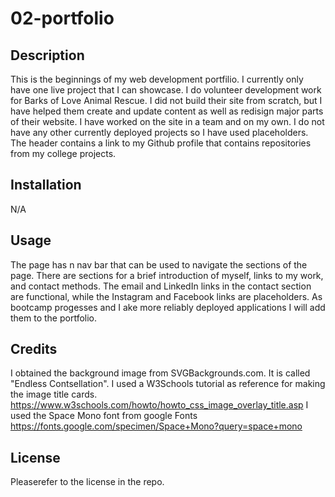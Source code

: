 # 02-portfolio

## Description
This is the beginnings of my web development portfilio. I currently only have one live project that I can showcase. I do volunteer development work for Barks of Love Animal Rescue. I did not build their site from scratch, but I have helped them create and update content as well as redisign major parts of their website. I have worked on the site in a team and on my own. I do not have any other currently deployed projects so I have used placeholders.  The header contains a link to my Github profile that contains repositories from my college projects.
## Installation
N/A 
## Usage
The page has n nav bar that can be used to navigate the sections of the page. There are sections for a brief introduction of myself, links to my work, and contact methods. The email and LinkedIn links in the contact section are functional, while the Instagram and Facebook links are placeholders. As bootcamp progesses and I ake more reliably deployed applications I will add them to the portfolio. 
## Credits 
I obtained the background image from SVGBackgrounds.com. It is called "Endless Contsellation".
I used a W3Schools tutorial as reference for making the image title cards. https://www.w3schools.com/howto/howto_css_image_overlay_title.asp
I used the Space Mono font from google Fonts https://fonts.google.com/specimen/Space+Mono?query=space+mono
## License 
Pleaserefer to the license in the repo.